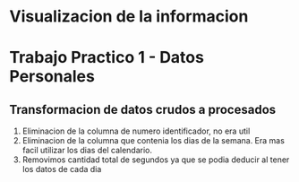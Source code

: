 # Visualizacion de la informacion
# Trabajo Practico 1 - Datos Personales
## Transformacion de datos crudos a procesados

1. Eliminacion de la columna de numero identificador, no era util
2. Eliminacion de la columna que contenia los dias de la semana. Era mas facil utilizar los dias del calendario. 
3. Removimos cantidad total de segundos ya que se podia deducir al tener los datos de cada dia
